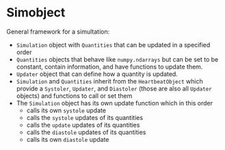 # Simobject

General framework for a simultation:

- `Simulation` object with `Quantities` that can be updated in a specified order
- `Quantities` objects that behave like `numpy.ndarrays` but can be set to be constant, contain information, and have functions to update them.
- `Updater` object that can define how a quantity is updated.
- `Simulation` and `Quantities` inherit from the `HeartbeatObject` which provide a `Systoler`, `Updater`, and `Diastoler` (those are also all `Updater` objects) and functions to call or set them
- The `Simulation` object has its own update function which in this order
  - calls its own `systole` update
  - calls the `systole` updates of its quantities
  - calls the `update` updates of its quantities
  - calls the `diastole` updates of its quantities
  - calls its own `diastole` update
